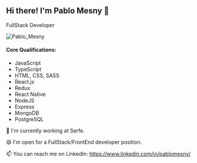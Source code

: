 ## Hi there! I'm Pablo Mesny 👋
FullStack Developer

![Pablo_Mesny](https://user-images.githubusercontent.com/110203116/221722733-cfa67226-2561-4272-9486-100110eb61b0.png)


#### Core Qualifications:
- JavaScript
- TypeScript
- HTML, CSS, SASS
- React.js
- Redux
- React Native
- NodeJS
- Express
- MongoDB
- PostgreSQL



🔭 I'm currently working at Serfe.

😄 I'm open for a FullStack/FrontEnd developer position.

📫 You can reach me on LinkedIn: https://www.linkedin.com/in/pablomesny/
